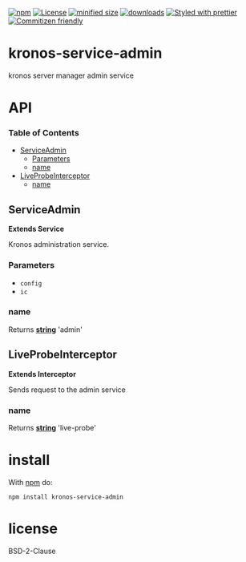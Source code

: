 [![npm](https://img.shields.io/npm/v/@kronos-integration/service-admin.svg)](https://www.npmjs.com/package/@kronos-integration/service-admin)
[![License](https://img.shields.io/badge/License-BSD%203--Clause-blue.svg)](https://opensource.org/licenses/BSD-3-Clause)
[![minified size](https://badgen.net/bundlephobia/min/@kronos-integration/service-admin)](https://bundlephobia.com/result?p=@kronos-integration/service-admin)
[![downloads](http://img.shields.io/npm/dm/@kronos-integration/service-admin.svg?style=flat-square)](https://npmjs.org/package/@kronos-integration/service-admin)
[![Styled with prettier](https://img.shields.io/badge/styled_with-prettier-ff69b4.svg)](https://github.com/prettier/prettier)
[![Commitizen friendly](https://img.shields.io/badge/commitizen-friendly-brightgreen.svg)](http://commitizen.github.io/cz-cli/)

# kronos-service-admin

kronos server manager admin service

# API

<!-- Generated by documentation.js. Update this documentation by updating the source code. -->

### Table of Contents

-   [ServiceAdmin](#serviceadmin)
    -   [Parameters](#parameters)
    -   [name](#name)
-   [LiveProbeInterceptor](#liveprobeinterceptor)
    -   [name](#name-1)

## ServiceAdmin

**Extends Service**

Kronos administration service.

### Parameters

-   `config`  
-   `ic`  

### name

Returns **[string](https://developer.mozilla.org/docs/Web/JavaScript/Reference/Global_Objects/String)** 'admin'

## LiveProbeInterceptor

**Extends Interceptor**

Sends request to the admin service

### name

Returns **[string](https://developer.mozilla.org/docs/Web/JavaScript/Reference/Global_Objects/String)** 'live-probe'

# install

With [npm](http://npmjs.org) do:

```shell
npm install kronos-service-admin
```

# license

BSD-2-Clause
